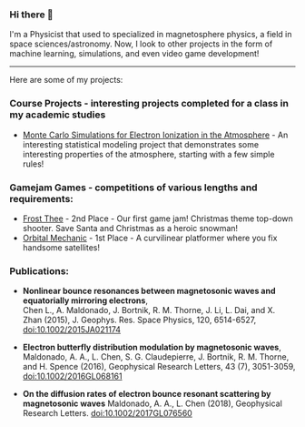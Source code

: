 ### Hi there 👋

I'm a Physicist that used to specialized in magnetosphere physics, a field in space sciences/astronomy. Now, I look to other projects in the form of machine learning, simulations, and even video game development!

---

Here are some of my projects:

### Course Projects - interesting projects completed for a class in my academic studies
- [Monte Carlo Simulations for Electron Ionization in the Atmosphere](https://github.com/mandomal-coursework/monte-carlo-final-project) - An interesting statistical modeling project that demonstrates some interesting properties of the atmosphere, starting with a few simple rules!

### Gamejam Games - competitions of various lengths and requirements:
- [Frost Thee](https://pozitronic.itch.io/frost-thee) - 2nd Place - Our first game jam! Christmas theme top-down shooter. Save Santa and Christmas as a heroic snowman!
- [Orbital Mechanic](https://alephlol.itch.io/orbital-mechanic) - 1st Place - A curvilinear platformer where you fix handsome satellites!


### Publications:

- **Nonlinear bounce resonances between magnetosonic waves and equatorially
mirroring electrons**,  
Chen L., A. Maldonado, J. Bortnik, R. M. Thorne, J. Li, L. Dai, and X. Zhan (2015), J. Geophys. Res. Space Physics, 120, 6514-6527, [doi:10.1002/2015JA021174](https://doi.org/10.1002/2015JA021174)

- **Electron butterfly distribution modulation by magnetosonic waves**,
Maldonado, A. A., L. Chen, S. G. Claudepierre, J. Bortnik, R. M. Thorne, and H. Spence (2016), Geophysical Research Letters, 43 (7), 3051-3059, [doi:10.1002/2016GL068161](https://doi.org/10.1002/2016GL068161)

- **On the diffusion rates of electron bounce resonant scattering by magnetosonic waves**
Maldonado, A. A., L. Chen (2018), Geophysical Research Letters. [doi:10.1002/2017GL076560](https://doi.org/10.1002/2017GL076560)



<!--
**mandomal/mandomal** is a ✨ _special_ ✨ repository because its `README.md` (this file) appears on your GitHub profile.

---



Here are some ideas to get you started:

- 🔭 I’m currently working on ...
- 🌱 I’m currently learning ...
- 👯 I’m looking to collaborate on ...
- 🤔 I’m looking for help with ...
- 💬 Ask me about ...
- 📫 How to reach me: ...
- 😄 Pronouns: ...
- ⚡ Fun fact: ...
-->
